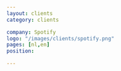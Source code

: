 ```yaml
---
layout: clients
category: clients

company: Spotify
logo: "/images/clients/spotify.png"
pages: [nl,en]
position: 

---
```


